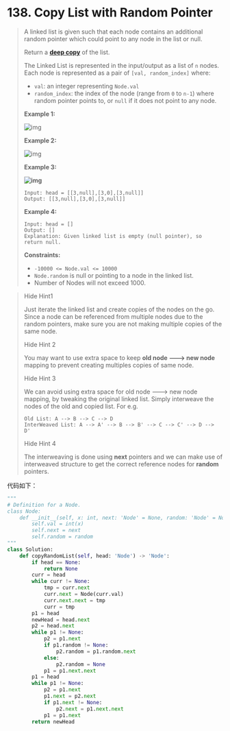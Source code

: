 # 138. Copy List with Random Pointer

> A linked list is given such that each node contains an additional random pointer which could point to any node in the list or null.
>
> Return a [**deep copy**](https://en.wikipedia.org/wiki/Object_copying#Deep_copy) of the list.
>
> The Linked List is represented in the input/output as a list of `n` nodes. Each node is represented as a pair of `[val, random_index]` where:
>
> - `val`: an integer representing `Node.val`
> - `random_index`: the index of the node (range from `0` to `n-1`) where random pointer points to, or `null` if it does not point to any node.
>
>  
>
> **Example 1:**
>
> ![img](https://assets.leetcode.com/uploads/2019/12/18/e1.png)
>
> **Example 2:**
>
> ![img](https://assets.leetcode.com/uploads/2019/12/18/e2.png)
>
> **Example 3:**
>
> **![img](https://assets.leetcode.com/uploads/2019/12/18/e3.png)**
>
> ```
> Input: head = [[3,null],[3,0],[3,null]]
> Output: [[3,null],[3,0],[3,null]]
> ```
>
> **Example 4:**
>
> ```
> Input: head = []
> Output: []
> Explanation: Given linked list is empty (null pointer), so return null.
> ```
>
>  
>
> **Constraints:**
>
> - `-10000 <= Node.val <= 10000`
> - `Node.random` is null or pointing to a node in the linked list.
> - Number of Nodes will not exceed 1000.

> Hide Hint1
>
> Just iterate the linked list and create copies of the nodes on the go. Since a node can be referenced from multiple nodes due to the random pointers, make sure you are not making multiple copies of the same node.
>
> Hide Hint 2
>
> You may want to use extra space to keep **old node ---> new node** mapping to prevent creating multiples copies of same node.
>
> Hide Hint 3
>
> We can avoid using extra space for old node ---> new node mapping, by tweaking the original linked list. Simply interweave the nodes of the old and copied list. For e.g.
>
> ```
> Old List: A --> B --> C --> D
> InterWeaved List: A --> A' --> B --> B' --> C --> C' --> D --> D'
> ```
>
> Hide Hint 4
>
> The interweaving is done using **next** pointers and we can make use of interweaved structure to get the correct reference nodes for **random** pointers.

代码如下：

```python
"""
# Definition for a Node.
class Node:
    def __init__(self, x: int, next: 'Node' = None, random: 'Node' = None):
        self.val = int(x)
        self.next = next
        self.random = random
"""
class Solution:
    def copyRandomList(self, head: 'Node') -> 'Node':
        if head == None:
            return None
        curr = head
        while curr != None:
            tmp = curr.next
            curr.next = Node(curr.val)
            curr.next.next = tmp
            curr = tmp
        p1 = head
        newHead = head.next
        p2 = head.next
        while p1 != None:
            p2 = p1.next
            if p1.random != None:
                p2.random = p1.random.next
            else:
                p2.random = None
            p1 = p1.next.next
        p1 = head
        while p1 != None:
            p2 = p1.next
            p1.next = p2.next
            if p1.next != None:
                p2.next = p1.next.next
            p1 = p1.next
        return newHead
```

